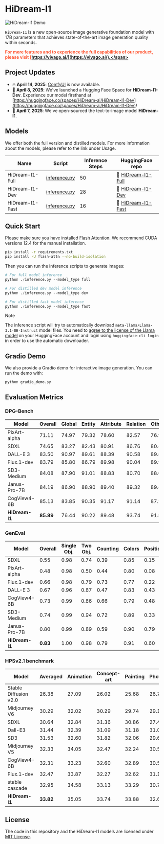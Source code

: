 # HiDream-I1

![HiDream-I1 Demo](assets/demo.jpg)



`HiDream-I1` is a new open-source image generative foundation model with 17B parameters that achieves state-of-the-art image generation quality within seconds.

<span style="color: #FF5733; font-weight: bold">For more features and to experience the full capabilities of our product, please visit [https://vivago.ai/](https://vivago.ai/).</span>

## Project Updates
- 🔥 **April 14, 2025**: [ComfyUI](https://github.com/Yuan-ManX/ComfyUI-HiDream-I1) is now available.
- 🤗 **April 8, 2025**: We've launched a Hugging Face Space for **HiDream-I1-Dev**. Experience our model firsthand at [https://huggingface.co/spaces/HiDream-ai/HiDream-I1-Dev](https://huggingface.co/spaces/HiDream-ai/HiDream-I1-Dev)!
- 🚀 **April 7, 2025**: We've open-sourced the text-to-image model **HiDream-I1**. 


## Models

We offer both the full version and distilled models. For more information about the models, please refer to the link under Usage.

| Name            | Script                                             | Inference Steps | HuggingFace repo       |
| --------------- | -------------------------------------------------- | --------------- | ---------------------- |
| HiDream-I1-Full | [inference.py](./inference.py)                     | 50              | 🤗 [HiDream-I1-Full](https://huggingface.co/HiDream-ai/HiDream-I1-Full)  |
| HiDream-I1-Dev  | [inference.py](./inference.py)                     | 28              | 🤗 [HiDream-I1-Dev](https://huggingface.co/HiDream-ai/HiDream-I1-Dev) |
| HiDream-I1-Fast | [inference.py](./inference.py)                     | 16              | 🤗 [HiDream-I1-Fast](https://huggingface.co/HiDream-ai/HiDream-I1-Fast) |


## Quick Start
Please make sure you have installed [Flash Attention](https://github.com/Dao-AILab/flash-attention). We recommend CUDA versions 12.4 for the manual installation.

```sh
pip install -r requirements.txt
pip install -U flash-attn --no-build-isolation
```

Then you can run the inference scripts to generate images:

``` python 
# For full model inference
python ./inference.py --model_type full

# For distilled dev model inference
python ./inference.py --model_type dev

# For distilled fast model inference
python ./inference.py --model_type fast
```

> [!NOTE]
> The inference script will try to automatically download `meta-llama/Llama-3.1-8B-Instruct` model files. You need to [agree to the license of the Llama model](https://huggingface.co/meta-llama/Llama-3.1-8B-Instruct) on your HuggingFace account and login using `huggingface-cli login` in order to use the automatic downloader.

## Gradio Demo

We also provide a Gradio demo for interactive image generation. You can run the demo with:

``` python
python gradio_demo.py 
```



## Evaluation Metrics

### DPG-Bench
| Model          | Overall   | Global | Entity | Attribute | Relation | Other |
| -------------- | --------- | ------ | ------ | --------- | -------- | ----- |
| PixArt-alpha   | 71.11     | 74.97  | 79.32  | 78.60     | 82.57    | 76.96 |
| SDXL           | 74.65     | 83.27  | 82.43  | 80.91     | 86.76    | 80.41 |
| DALL-E 3       | 83.50     | 90.97  | 89.61  | 88.39     | 90.58    | 89.83 |
| Flux.1-dev     | 83.79     | 85.80  | 86.79  | 89.98     | 90.04    | 89.90 |
| SD3-Medium     | 84.08     | 87.90  | 91.01  | 88.83     | 80.70    | 88.68 |
| Janus-Pro-7B   | 84.19     | 86.90  | 88.90  | 89.40     | 89.32    | 89.48 |
| CogView4-6B    | 85.13     | 83.85  | 90.35  | 91.17     | 91.14    | 87.29 |
| **HiDream-I1** | **85.89** | 76.44  | 90.22  | 89.48     | 93.74    | 91.83 |

### GenEval

| Model          | Overall  | Single Obj. | Two Obj. | Counting | Colors | Position | Color attribution |
| -------------- | -------- | ----------- | -------- | -------- | ------ | -------- | ----------------- |
| SDXL           | 0.55     | 0.98        | 0.74     | 0.39     | 0.85   | 0.15     | 0.23              |
| PixArt-alpha   | 0.48     | 0.98        | 0.50     | 0.44     | 0.80   | 0.08     | 0.07              |
| Flux.1-dev     | 0.66     | 0.98        | 0.79     | 0.73     | 0.77   | 0.22     | 0.45              |
| DALL-E 3       | 0.67     | 0.96        | 0.87     | 0.47     | 0.83   | 0.43     | 0.45              |
| CogView4-6B    | 0.73     | 0.99        | 0.86     | 0.66     | 0.79   | 0.48     | 0.58              |
| SD3-Medium     | 0.74     | 0.99        | 0.94     | 0.72     | 0.89   | 0.33     | 0.60              |
| Janus-Pro-7B   | 0.80     | 0.99        | 0.89     | 0.59     | 0.90   | 0.79     | 0.66              |
| **HiDream-I1** | **0.83** | 1.00        | 0.98     | 0.79     | 0.91   | 0.60     | 0.72              |

### HPSv2.1 benchmark

| Model                 | Averaged  | Animation | Concept-art | Painting | Photo |
| --------------------- | --------- | --------- | ----------- | -------- | ----- |
| Stable Diffusion v2.0 | 26.38     | 27.09     | 26.02       | 25.68    | 26.73 |
| Midjourney V6         | 30.29     | 32.02     | 30.29       | 29.74    | 29.10 |
| SDXL                  | 30.64     | 32.84     | 31.36       | 30.86    | 27.48 |
| Dall-E3               | 31.44     | 32.39     | 31.09       | 31.18    | 31.09 |
| SD3                   | 31.53     | 32.60     | 31.82       | 32.06    | 29.62 |
| Midjourney V5         | 32.33     | 34.05     | 32.47       | 32.24    | 30.56 |
| CogView4-6B           | 32.31     | 33.23     | 32.60       | 32.89    | 30.52 |
| Flux.1-dev            | 32.47     | 33.87     | 32.27       | 32.62    | 31.11 |
| stable cascade        | 32.95     | 34.58     | 33.13       | 33.29    | 30.78 |
| **HiDream-I1**        | **33.82** | 35.05     | 33.74       | 33.88    | 32.61 |

## License

The code in this repository and the HiDream-I1 models are licensed under [MIT License](./LICENSE).
